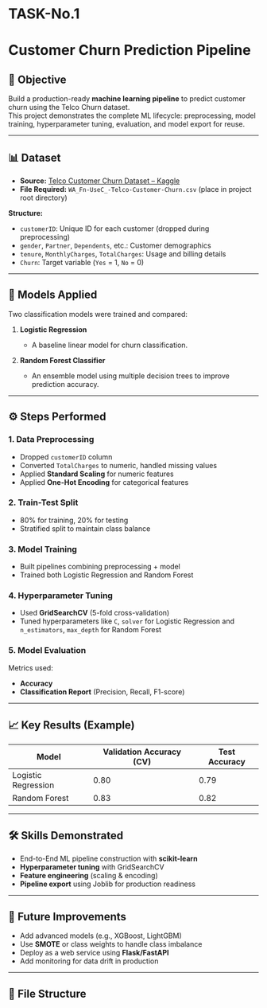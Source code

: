 # TASK-No.1
# Customer Churn Prediction Pipeline

## 🎯 Objective
Build a production-ready **machine learning pipeline** to predict customer churn using the Telco Churn dataset.  
This project demonstrates the complete ML lifecycle: preprocessing, model training, hyperparameter tuning, evaluation, and model export for reuse.

---

## 📊 Dataset
- **Source:** [Telco Customer Churn Dataset – Kaggle](https://www.kaggle.com/blastchar/telco-customer-churn)  
- **File Required:** `WA_Fn-UseC_-Telco-Customer-Churn.csv` (place in project root directory)  

**Structure:**
- `customerID`: Unique ID for each customer (dropped during preprocessing)  
- `gender`, `Partner`, `Dependents`, etc.: Customer demographics  
- `tenure`, `MonthlyCharges`, `TotalCharges`: Usage and billing details  
- `Churn`: Target variable (`Yes` = 1, `No` = 0)

---

## 🤖 Models Applied
Two classification models were trained and compared:

1. **Logistic Regression**  
   - A baseline linear model for churn classification.  

2. **Random Forest Classifier**  
   - An ensemble model using multiple decision trees to improve prediction accuracy.  

---

## ⚙️ Steps Performed

### 1. Data Preprocessing
- Dropped `customerID` column  
- Converted `TotalCharges` to numeric, handled missing values  
- Applied **Standard Scaling** for numeric features  
- Applied **One-Hot Encoding** for categorical features  

### 2. Train-Test Split
- 80% for training, 20% for testing  
- Stratified split to maintain class balance  

### 3. Model Training
- Built pipelines combining preprocessing + model  
- Trained both Logistic Regression and Random Forest  

### 4. Hyperparameter Tuning
- Used **GridSearchCV** (5-fold cross-validation)  
- Tuned hyperparameters like `C`, `solver` for Logistic Regression and `n_estimators`, `max_depth` for Random Forest  

### 5. Model Evaluation
Metrics used:
- **Accuracy**  
- **Classification Report** (Precision, Recall, F1-score)  

---

## 📈 Key Results (Example)
| Model                | Validation Accuracy (CV) | Test Accuracy |
|-----------------------|--------------------------|---------------|
| Logistic Regression   | 0.80                     | 0.79          |
| Random Forest         | 0.83                     | 0.82          |

---

## 🛠️ Skills Demonstrated
- End-to-End ML pipeline construction with **scikit-learn**  
- **Hyperparameter tuning** with GridSearchCV  
- **Feature engineering** (scaling & encoding)  
- **Pipeline export** using Joblib for production readiness  

---

## 🚀 Future Improvements
- Add advanced models (e.g., XGBoost, LightGBM)  
- Use **SMOTE** or class weights to handle class imbalance  
- Deploy as a web service using **Flask/FastAPI**  
- Add monitoring for data drift in production  

---

## 📂 File Structure
